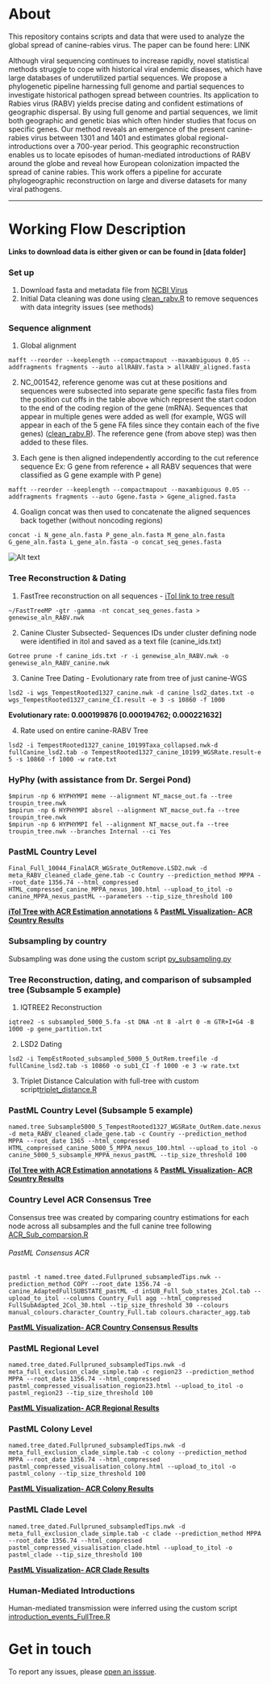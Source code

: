 # About

This repository contains scripts and data that were used to analyze the global spread of canine-rabies virus. The paper can be found here: LINK

Although viral sequencing continues to increase rapidly, novel statistical methods struggle to cope with historical viral endemic diseases, which have large databases of underutilized partial sequences. We propose a phylogenetic pipeline harnessing full genome and partial sequences to investigate historical pathogen spread between countries. Its application to Rabies virus (RABV) yields precise dating and confident estimations of geographic dispersal. By using full genome and partial sequences, we limit both geographic and genetic bias which often hinder studies that focus on specific genes. Our method reveals an emergence of the present canine-rabies virus between 1301 and 1401 and estimates global regional-introductions over a 700-year period. This geographic reconstruction enables us to locate episodes of human-mediated introductions of RABV around the globe and reveal how European colonization impacted the spread of canine rabies. This work offers a pipeline for accurate phylogeographic reconstruction on large and diverse datasets for many viral pathogens.

---
# Working Flow Description

**Links to download data is either given or can be found in [data folder]**

### Set up
1. Download fasta and metadata file from [NCBI Virus](https://www.ncbi.nlm.nih.gov/labs/virus/vssi/#/virus?SeqType_s=Nucleotide&VirusLineage_ss=Lyssavirus%20rabies,%20taxid:11292)
2. Initial Data cleaning was done using [clean_rabv.R](https://github.com/amholtz/GlobalRabies/blob/main/R/clean_RABV.R) to remove sequences with data integrity issues (see methods)

### Sequence alignment
1.  Global alignment
```
mafft --reorder --keeplength --compactmapout --maxambiguous 0.05 --addfragments fragments --auto allRABV.fasta > allRABV_aligned.fasta
```
2.  NC_001542, reference genome was cut at these positions and sequences were subsected into separate gene specific fasta files from the position cut offs in the table above which represent the start codon to the end of the coding region of the gene (mRNA). Sequences that appear in multiple genes were added as well (for example, WGS will appear in each of the 5 gene FA files since they contain each of the five genes)  ([clean_rabv.R](https://github.com/amholtz/GlobalRabies/blob/main/R/clean_RABV.R)). The reference gene (from above step) was then added to these files.

3.  Each gene is then aligned independently according to the cut reference sequence
Ex: G gene from reference + all RABV sequences that were classified as G gene example with P gene)
```
mafft --reorder --keeplength --compactmapout --maxambiguous 0.05 --addfragments fragments --auto Ggene.fasta > Ggene_aligned.fasta
```

4. Goalign concat was then used to concatenate the aligned sequences back together (without noncoding regions)
```
concat -i N_gene_aln.fasta P_gene_aln.fasta M_gene_aln.fasta G_gene_aln.fasta L_gene_aln.fasta -o concat_seq_genes.fasta
```

![Alt text](/Volumes/NGS_Viroscreen/aholtz/euroME/project/GlobalRabies/concatenation_genes.png)

### Tree Reconstruction & Dating
1. FastTree reconstruction on all sequences - [iTol link to tree result](https://itol.embl.de/tree/15799174202126551652369486#)
```
~/FastTreeMP -gtr -gamma -nt concat_seq_genes.fasta > genewise_aln_RABV.nwk
```
2.  Canine Cluster Subsected- Sequences IDs under cluster defining node were identified in itol and saved as a text file (canine_ids.txt)
```
Gotree prune -f canine_ids.txt -r -i genewise_aln_RABV.nwk -o genewise_aln_RABV_canine.nwk
```
3.  Canine Tree Dating - Evolutionary rate from tree of just canine-WGS
```
lsd2 -i wgs_TempestRooted1327_canine.nwk -d canine_lsd2_dates.txt -o wgs_TempestRooted1327_canine_CI.result -e 3 -s 10860 -f 1000
```
  **Evolutionary rate: 0.000199876 [0.000194762; 0.000221632]**

4. Rate used on entire canine-RABV Tree
```
lsd2 -i TempestRooted1327_canine_10199Taxa_collapsed.nwk-d fullCanine_lsd2.tab -o TempestRooted1327_canine_10199_WGSRate.result-e 5 -s 10860 -f 1000 -w rate.txt
```

### HyPhy (with assistance from Dr. Sergei Pond)

```
$mpirun -np 6 HYPHYMPI meme --alignment NT_macse_out.fa --tree troupin_tree.nwk
$mpirun -np 6 HYPHYMPI absrel --alignment NT_macse_out.fa --tree troupin_tree.nwk
$mpirun -np 6 HYPHYMPI fel --alignment NT_macse_out.fa --tree troupin_tree.nwk --branches Internal --ci Yes

```


### PastML Country Level

```
Final_Full_10044_FinalACR_WGSrate_OutRemove.LSD2.nwk -d meta_RABV_cleaned_clade_gene.tab -c Country --prediction_method MPPA --root_date 1356.74 --html_compressed HTML_compressed_canine_MPPA_nexus_100.html --upload_to_itol -o canine_MPPA_nexus_pastML --parameters --tip_size_threshold 100
```
**[iTol Tree with ACR Estimation annotations](https://itol.embl.de/tree/1579917420235811657296942#)** & **[PastML Visualization- ACR Country Results](https://github.com/amholtz/GlobalRabies/tree/main/data/ACR_Results/Country/Full_Tree)**

### Subsampling by country
Subsampling was done using the custom script [py_subsampling.py](https://github.com/amholtz/GlobalRabies/blob/main/python/py_subsampling.py)


### Tree Reconstruction, dating, and comparison of subsampled tree (Subsample 5 example)

1.  IQTREE2 Reconstruction
```
iqtree2 -s subsampled_5000_5.fa -st DNA -nt 8 -alrt 0 -m GTR+I+G4 -B 1000 -p gene_partition.txt
```
2.  LSD2 Dating
```
lsd2 -i TempEstRooted_subsampled_5000_5_OutRem.treefile -d fullCanine_lsd2.tab -s 10860 -o sub1_CI -f 1000 -e 3 -w rate.txt
```
3. Triplet Distance Calculation with full-tree with custom script[triplet_distance.R](https://github.com/amholtz/GlobalRabies/blob/main/R/triplet_distance.R)

### PastML Country Level (Subsample 5 example)
```
named.tree_Subsample5000_5_TempestRooted1327_WGSRate_OutRem.date.nexus -d meta_RABV_cleaned_clade_gene.tab -c Country --prediction_method MPPA --root_date 1365 --html_compressed HTML_compressed_canine_5000_5_MPPA_nexus_100.html --upload_to_itol -o canine_5000_5_subsample_MPPA_nexus_pastML --tip_size_threshold 100
```
**[iTol Tree with ACR Estimation annotations](https://itol.embl.de/tree/15799174109116831658497579)** & **[PastML Visualization- ACR Country Results](https://github.com/amholtz/GlobalRabies/blob/main/data/ACR_Results/Country/Sub5)**

### Country Level ACR Consensus Tree
Consensus tree was created by comparing country estimations for each node across all subsamples and the full canine tree following [ACR_Sub_comparsion.R](https://github.com/amholtz/GlobalRabies/blob/main/R/ACR_Sub_comparison.R)

###### PastML Consensus ACR

```
pastml -t named.tree_dated.Fullpruned_subsampledTips.nwk --prediction_method COPY --root_date 1356.74 -o canine_AdaptedFullSUBSTATE_pastML -d inSUB_Full_Sub_states_2Col.tab --upload_to_itol --columns Country_Full agg --html_compressed FullSubAdapted_2Col_30.html --tip_size_threshold 30 --colours manual_colours.character_Country_Full.tab colours.character_agg.tab
```
**[PastML Visualization- ACR Country Consensus Results](https://github.com/amholtz/GlobalRabies/tree/main/data/ACR_Results/Country/Consensus_Tree)**


### PastML Regional Level
```
named.tree_dated.Fullpruned_subsampledTips.nwk -d meta_full_exclusion_clade_simple.tab -c region23 --prediction_method MPPA --root_date 1356.74 --html_compressed pastml_compressed_visualisation_region23.html --upload_to_itol -o pastml_region23 --tip_size_threshold 100
```
**[PastML Visualization- ACR Regional Results](https://github.com/amholtz/GlobalRabies/tree/main/data/ACR_Results/Region)**

### PastML Colony Level
```
named.tree_dated.Fullpruned_subsampledTips.nwk -d meta_full_exclusion_clade_simple.tab -c colony --prediction_method MPPA --root_date 1356.74 --html_compressed pastml_compressed_visualisation_colony.html --upload_to_itol -o pastml_colony --tip_size_threshold 100
```
**[PastML Visualization- ACR Colony Results](https://github.com/amholtz/GlobalRabies/tree/main/data/ACR_Results/Colony)**


### PastML Clade Level
```
named.tree_dated.Fullpruned_subsampledTips.nwk -d meta_full_exclusion_clade_simple.tab -c clade --prediction_method MPPA --root_date 1356.74 --html_compressed pastml_compressed_visualisation_clade.html --upload_to_itol -o pastml_clade --tip_size_threshold 100
```
**[PastML Visualization- ACR Clade Results](https://github.com/amholtz/GlobalRabies/tree/main/data/ACR_Results/Clade)**


### Human-Mediated Introductions
Human-mediated transmission were inferred using the custom script [introduction_events_FullTree.R](https://github.com/amholtz/GlobalRabies/blob/main/R/introduction_events_FullTree.R)

# Get in touch

To report any issues, please [open an isssue](https://github.com/amholtz/GlobalRabies/issues).
